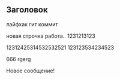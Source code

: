 ## Заголовок

лайфхак гит коммит

новая строчка
работа..
1231213123

12312425314532532521
123123534234523

666
rgerg

Новое сообщение!


